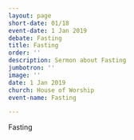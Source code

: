 ```yaml
---
layout: page
short-date: 01/18
event-date: 1 Jan 2019
debate: Fasting
title: Fasting
order: ''
description: Sermon about Fasting
jumbotron: ''
image: ''
date: 1 Jan 2019
church: House of Worship
event-name: Fasting

---
```

Fasting